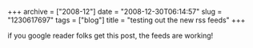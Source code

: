 +++
archive = ["2008-12"]
date = "2008-12-30T06:14:57"
slug = "1230617697"
tags = ["blog"]
title = "testing out the new rss feeds"
+++

if you google reader folks get this post, the feeds are working!

